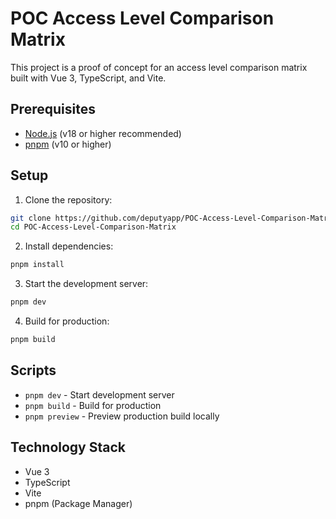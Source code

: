 # POC Access Level Comparison Matrix

This project is a proof of concept for an access level comparison matrix built with Vue 3, TypeScript, and Vite.

## Prerequisites

- [Node.js](https://nodejs.org/) (v18 or higher recommended)
- [pnpm](https://pnpm.io/) (v10 or higher)

## Setup

1. Clone the repository:
```bash
git clone https://github.com/deputyapp/POC-Access-Level-Comparison-Matrix.git
cd POC-Access-Level-Comparison-Matrix
```

2. Install dependencies:
```bash
pnpm install
```

3. Start the development server:
```bash
pnpm dev
```

4. Build for production:
```bash
pnpm build
```

## Scripts

- `pnpm dev` - Start development server
- `pnpm build` - Build for production
- `pnpm preview` - Preview production build locally

## Technology Stack

- Vue 3
- TypeScript
- Vite
- pnpm (Package Manager)